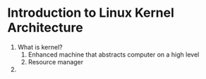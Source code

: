 # Introduction to Linux Kernel Architecture #
1. What is kernel?
	1. Enhanced machine that abstracts computer on a high level
	2. Resource manager
2. 